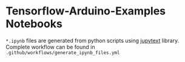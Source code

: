 # Tensorflow-Arduino-Examples Notebooks

`*.ipynb` files are generated from python scripts using [jupytext](https://github.com/mwouts/jupytext) library.
Complete workflow can be found in `.github/workflows/generate_ipynb_files.yml`